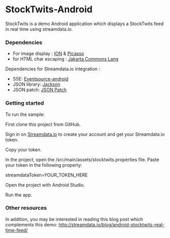 # StockTwits-Android
StockTwits is a demo Android application which displays a StockTwits feed in real time using streamdata.io.

### Dependencies ###
* For image display : <a href="https://github.com/koush/ion#get-ion" target="_blank">ION</a> & <a href="http://square.github.io/picasso/" target="_blank">Picasso</a>
* for HTML char escaping : <a href="https://commons.apache.org/proper/commons-lang/download_lang.cgi" target="_blank">Jakarta Commons Lang</a>

Dependencies for Streamdata.io integration :
* SSE: <a href="https://github.com/tylerjroach/eventsource-android" target="_blank">Eventsource-android</a>
* JSON library: <a href="https://github.com/FasterXML/jackson-databind" target="_blank">Jackson</a>
* JSON patch: <a href="https://github.com/fge/json-patch" target="_blank">JSON Patch</a>

### Getting started ###

To run the sample:

First clone this project from GitHub.

Sign in on <a href="http://streamdata.io" target="_blank">Streamdata.io</a> to create your account and get your Streamdata.io token.

Copy your token.

In the project, open the /src/main/assets/stocktwits.properties file. Paste your token in the following property: 

streamdataToken=YOUR_TOKEN_HERE

Open the project with Android Studio.

Run the app.

### Other resources ###

In addition, you may be interested in reading this blog post which complements this demo: http://streamdata.io/blog/android-stocktwits-real-time-feed/
